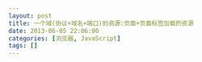 ```yaml
---
layout: post
title: 一个域(协议+域名+端口)的资源:页面+页面标签加载的资源
date: 2013-06-05 22:06:00
categories: [浏览器, JavaScript]
tags: []
---
```

        